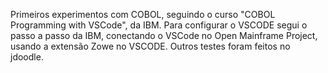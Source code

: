 Primeiros experimentos com COBOL, seguindo o curso "COBOL Programming with VSCode", da IBM. Para configurar o VSCODE segui o passo a passo da IBM, conectando o VSCode no Open Mainframe Project, usando a extensão Zowe no VSCODE. Outros testes foram feitos no jdoodle.
